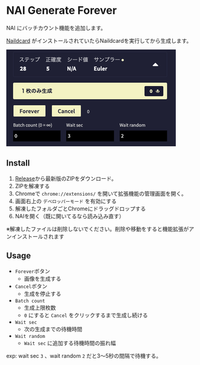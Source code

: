 # NAI Generate Forever

NAI にバッチカウント機能を追加します。

[Naildcard](https://github.com/xmitoux/naildcard) がインストールされていたらNaildcardを実行してから生成します。

<img src="./img/screenshot.png">


## Install

1. [Release](https://github.com/da2el-ai/NAI-generate-forever/tags)から最新版のZIPをダウンロード。
2. ZIPを解凍する
3. Chromeで `chrome://extensions/` を開いて拡張機能の管理画面を開く。
4. 画面右上の `デベロッパーモード` を有効にする
5. 解凍したフォルダごとChromeにドラッグドロップする
6. NAIを開く（既に開いてるなら読み込み直す）

※解凍したファイルは削除しないでください。削除や移動をすると機能拡張がアンインストールされます

## Usage

- `Forever`ボタン
  - 画像を生成する
- `Cancel`ボタン
  - 生成を停止する
- `Batch count`
  - 生成上限枚数
  - `0` にすると `Cancel` をクリックするまで生成し続ける
- `Wait sec`
  - 次の生成までの待機時間
- `Wait random`
  - `Wait sec` に追加する待機時間の振れ幅

exp: wait sec `3` 、wait random `2` だと3〜5秒の間隔で待機する。
